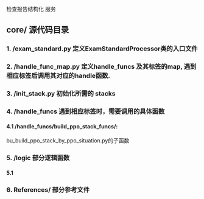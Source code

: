 检查报告结构化 服务

## core/ 源代码目录
### 1. /exam_standard.py 定义ExamStandardProcessor类的入口文件
### 2. /handle_func_map.py 定义handle_funcs 及其标签的map, 遇到相应标签后调用其对应的handle函数.
### 3. /init_stack.py 初始化所需的 stacks

### 4. /handle_funcs 遇到相应标签时，需要调用的具体函数
#### 4.1 /handle_funcs/build_ppo_stack_funcs/:
bu_build_ppo_stack_by_ppo_situation.py的子函数


### 5. /logic 部分逻辑函数
#### 5.1 
### 6. References/ 部分参考文件